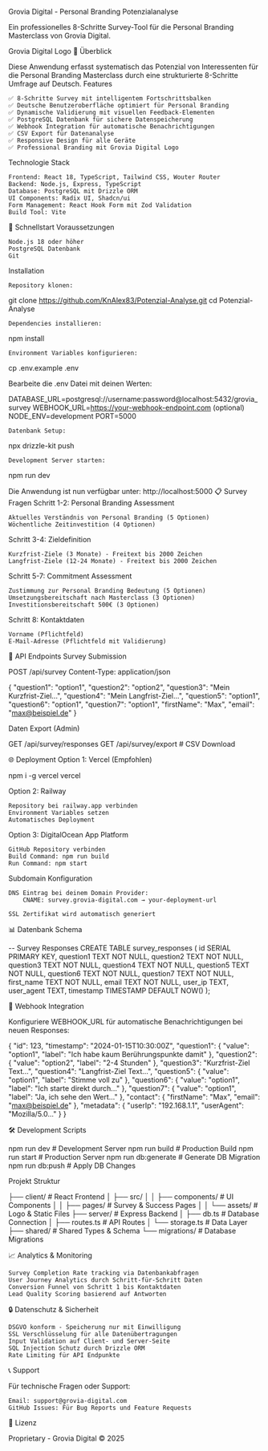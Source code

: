 Grovia Digital - Personal Branding Potenzialanalyse

Ein professionelles 8-Schritte Survey-Tool für die Personal Branding Masterclass von Grovia Digital.

Grovia Digital Logo
🎯 Überblick

Diese Anwendung erfasst systematisch das Potenzial von Interessenten für die Personal Branding Masterclass durch eine strukturierte 8-Schritte Umfrage auf Deutsch.
Features

    ✅ 8-Schritte Survey mit intelligentem Fortschrittsbalken
    ✅ Deutsche Benutzeroberfläche optimiert für Personal Branding
    ✅ Dynamische Validierung mit visuellen Feedback-Elementen
    ✅ PostgreSQL Datenbank für sichere Datenspeicherung
    ✅ Webhook Integration für automatische Benachrichtigungen
    ✅ CSV Export für Datenanalyse
    ✅ Responsive Design für alle Geräte
    ✅ Professional Branding mit Grovia Digital Logo

Technologie Stack

    Frontend: React 18, TypeScript, Tailwind CSS, Wouter Router
    Backend: Node.js, Express, TypeScript
    Database: PostgreSQL mit Drizzle ORM
    UI Components: Radix UI, Shadcn/ui
    Form Management: React Hook Form mit Zod Validation
    Build Tool: Vite

🚀 Schnellstart
Voraussetzungen

    Node.js 18 oder höher
    PostgreSQL Datenbank
    Git

Installation

    Repository klonen:

git clone https://github.com/KnAlex83/Potenzial-Analyse.git
cd Potenzial-Analyse

    Dependencies installieren:

npm install

    Environment Variables konfigurieren:

cp .env.example .env

Bearbeite die .env Datei mit deinen Werten:

DATABASE_URL=postgresql://username:password@localhost:5432/grovia_survey
WEBHOOK_URL=https://your-webhook-endpoint.com (optional)
NODE_ENV=development
PORT=5000

    Datenbank Setup:

npx drizzle-kit push

    Development Server starten:

npm run dev

Die Anwendung ist nun verfügbar unter: http://localhost:5000
📋 Survey Fragen
Schritt 1-2: Personal Branding Assessment

    Aktuelles Verständnis von Personal Branding (5 Optionen)
    Wöchentliche Zeitinvestition (4 Optionen)

Schritt 3-4: Zieldefinition

    Kurzfrist-Ziele (3 Monate) - Freitext bis 2000 Zeichen
    Langfrist-Ziele (12-24 Monate) - Freitext bis 2000 Zeichen

Schritt 5-7: Commitment Assessment

    Zustimmung zur Personal Branding Bedeutung (5 Optionen)
    Umsetzungsbereitschaft nach Masterclass (3 Optionen)
    Investitionsbereitschaft 500€ (3 Optionen)

Schritt 8: Kontaktdaten

    Vorname (Pflichtfeld)
    E-Mail-Adresse (Pflichtfeld mit Validierung)

🔧 API Endpoints
Survey Submission

POST /api/survey
Content-Type: application/json

{
  "question1": "option1",
  "question2": "option2",
  "question3": "Mein Kurzfrist-Ziel...",
  "question4": "Mein Langfrist-Ziel...",
  "question5": "option1",
  "question6": "option1", 
  "question7": "option1",
  "firstName": "Max",
  "email": "max@beispiel.de"
}

Daten Export (Admin)

GET /api/survey/responses
GET /api/survey/export  # CSV Download

🌐 Deployment
Option 1: Vercel (Empfohlen)

npm i -g vercel
vercel

Option 2: Railway

    Repository bei railway.app verbinden
    Environment Variables setzen
    Automatisches Deployment

Option 3: DigitalOcean App Platform

    GitHub Repository verbinden
    Build Command: npm run build
    Run Command: npm start

Subdomain Konfiguration

    DNS Eintrag bei deinem Domain Provider:
        CNAME: survey.grovia-digital.com → your-deployment-url

    SSL Zertifikat wird automatisch generiert

📊 Datenbank Schema

-- Survey Responses
CREATE TABLE survey_responses (
  id SERIAL PRIMARY KEY,
  question1 TEXT NOT NULL,
  question2 TEXT NOT NULL,
  question3 TEXT NOT NULL,
  question4 TEXT NOT NULL,
  question5 TEXT NOT NULL,
  question6 TEXT NOT NULL,
  question7 TEXT NOT NULL,
  first_name TEXT NOT NULL,
  email TEXT NOT NULL,
  user_ip TEXT,
  user_agent TEXT,
  timestamp TIMESTAMP DEFAULT NOW()
);

🔗 Webhook Integration

Konfiguriere WEBHOOK_URL für automatische Benachrichtigungen bei neuen Responses:

{
  "id": 123,
  "timestamp": "2024-01-15T10:30:00Z",
  "question1": { "value": "option1", "label": "Ich habe kaum Berührungspunkte damit" },
  "question2": { "value": "option2", "label": "2-4 Stunden" },
  "question3": "Kurzfrist-Ziel Text...",
  "question4": "Langfrist-Ziel Text...",
  "question5": { "value": "option1", "label": "Stimme voll zu" },
  "question6": { "value": "option1", "label": "Ich starte direkt durch..." },
  "question7": { "value": "option1", "label": "Ja, ich sehe den Wert..." },
  "contact": {
    "firstName": "Max",
    "email": "max@beispiel.de"
  },
  "metadata": {
    "userIp": "192.168.1.1",
    "userAgent": "Mozilla/5.0..."
  }
}

🛠️ Development
Scripts

npm run dev          # Development Server
npm run build        # Production Build
npm run start        # Production Server
npm run db:generate  # Generate DB Migration
npm run db:push      # Apply DB Changes

Projekt Struktur

├── client/          # React Frontend
│   ├── src/
│   │   ├── components/  # UI Components
│   │   ├── pages/       # Survey & Success Pages
│   │   └── assets/      # Logo & Static Files
├── server/          # Express Backend
│   ├── db.ts           # Database Connection
│   ├── routes.ts       # API Routes
│   └── storage.ts      # Data Layer
├── shared/          # Shared Types & Schema
└── migrations/      # Database Migrations

📈 Analytics & Monitoring

    Survey Completion Rate tracking via Datenbankabfragen
    User Journey Analytics durch Schritt-für-Schritt Daten
    Conversion Funnel von Schritt 1 bis Kontaktdaten
    Lead Quality Scoring basierend auf Antworten

🔒 Datenschutz & Sicherheit

    DSGVO konform - Speicherung nur mit Einwilligung
    SSL Verschlüsselung für alle Datenübertragungen
    Input Validation auf Client- und Server-Seite
    SQL Injection Schutz durch Drizzle ORM
    Rate Limiting für API Endpunkte

📞 Support

Für technische Fragen oder Support:

    Email: support@grovia-digital.com
    GitHub Issues: Für Bug Reports und Feature Requests

📄 Lizenz

Proprietary - Grovia Digital © 2025
